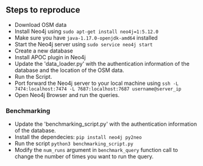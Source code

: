 ## Steps to reproduce

- Download OSM data
- Install Neo4j using `sudo apt-get install neo4j=1:5.12.0`
- Make sure you have `java-1.17.0-openjdk-amd64` installed
- Start the Neo4j server using `sudo service neo4j start`
- Create  a new database
- Install APOC plugin in Neo4j
- Update the 'data_loader.py' with the authentication information of the database and the location of the OSM data.
- Run the Script.
- Port forward the Neo4j server to your local machine using `ssh -L 7474:localhost:7474 -L 7687:localhost:7687 username@server_ip`
- Open Neo4j Browser and run the queries.


### Benchmarking

- Update the 'benchmarking_script.py' with the authentication information of the database.
- Install the dependecies: `pip install neo4j py2neo`
- Run the script `python3 benchmarking_script.py`
- Modify the `num_runs` argument in `benchmark_query` function call to change the number of times you want to run the query.
